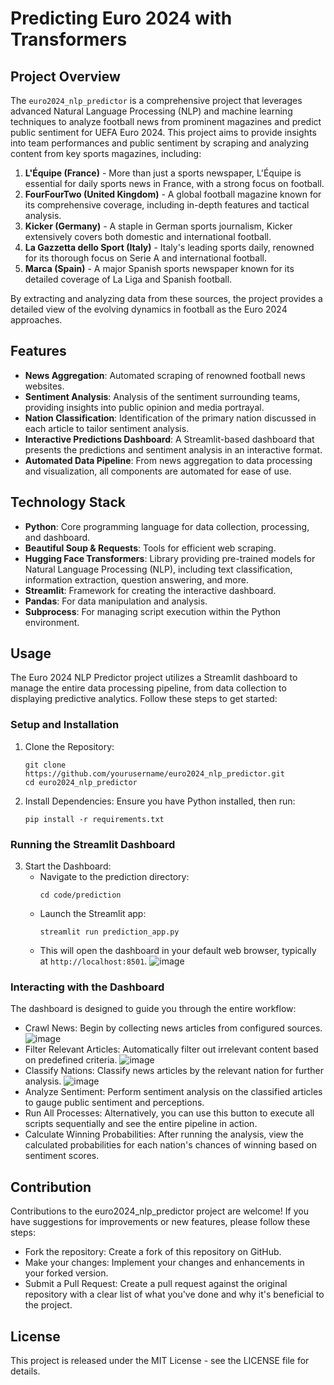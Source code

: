 # Predicting Euro 2024 with Transformers

## Project Overview
The `euro2024_nlp_predictor` is a comprehensive project that leverages advanced Natural Language Processing (NLP) and machine learning techniques to analyze football news from prominent magazines and predict public sentiment for UEFA Euro 2024. This project aims to provide insights into team performances and public sentiment by scraping and analyzing content from key sports magazines, including:

1. **L'Équipe (France)** - More than just a sports newspaper, L'Équipe is essential for daily sports news in France, with a strong focus on football.
2. **FourFourTwo (United Kingdom)** - A global football magazine known for its comprehensive coverage, including in-depth features and tactical analysis.
3. **Kicker (Germany)** - A staple in German sports journalism, Kicker extensively covers both domestic and international football.
4. **La Gazzetta dello Sport (Italy)** - Italy's leading sports daily, renowned for its thorough focus on Serie A and international football.
5. **Marca (Spain)** - A major Spanish sports newspaper known for its detailed coverage of La Liga and Spanish football.

By extracting and analyzing data from these sources, the project provides a detailed view of the evolving dynamics in football as the Euro 2024 approaches.


## Features
- **News Aggregation**: Automated scraping of renowned football news websites.
- **Sentiment Analysis**: Analysis of the sentiment surrounding teams, providing insights into public opinion and media portrayal.
- **Nation Classification**: Identification of the primary nation discussed in each article to tailor sentiment analysis.
- **Interactive Predictions Dashboard**: A Streamlit-based dashboard that presents the predictions and sentiment analysis in an interactive format.
- **Automated Data Pipeline**: From news aggregation to data processing and visualization, all components are automated for ease of use.

## Technology Stack
- **Python**: Core programming language for data collection, processing, and dashboard.
- **Beautiful Soup & Requests**: Tools for efficient web scraping.
- **Hugging Face Transformers**: Library providing pre-trained models for Natural Language Processing (NLP), including text classification, information extraction, question answering, and more.
- **Streamlit**: Framework for creating the interactive dashboard.
- **Pandas**: For data manipulation and analysis.
- **Subprocess**: For managing script execution within the Python environment.


## Usage
The Euro 2024 NLP Predictor project utilizes a Streamlit dashboard to manage the entire data processing pipeline, from data collection to displaying predictive analytics. Follow these steps to get started:

### Setup and Installation
1. Clone the Repository:
   ```
   git clone https://github.com/yourusername/euro2024_nlp_predictor.git
   cd euro2024_nlp_predictor
   ```

2. Install Dependencies:
   Ensure you have Python installed, then run:
   ```
   pip install -r requirements.txt
   ```

### Running the Streamlit Dashboard
3. Start the Dashboard:
   - Navigate to the prediction directory:
     ```
     cd code/prediction
     ```
   - Launch the Streamlit app:
     ```
     streamlit run prediction_app.py
     ```
   - This will open the dashboard in your default web browser, typically at `http://localhost:8501`.
     ![image](https://github.com/vdrvar/euro2024_nlp_predictor/assets/48907543/4c5c7cc4-4ccb-491a-9dce-977a861ff7cd)


### Interacting with the Dashboard
The dashboard is designed to guide you through the entire workflow:
- Crawl News: Begin by collecting news articles from configured sources.
  ![image](https://github.com/vdrvar/euro2024_nlp_predictor/assets/48907543/18e6bc57-42f4-469e-9fd9-953e76d4a807)
- Filter Relevant Articles: Automatically filter out irrelevant content based on predefined criteria.
   ![image](https://github.com/vdrvar/euro2024_nlp_predictor/assets/48907543/3cd2a3d6-3437-44f1-91db-ab969b33a858)
- Classify Nations: Classify news articles by the relevant nation for further analysis.
 ![image](https://github.com/vdrvar/euro2024_nlp_predictor/assets/48907543/6ed5ed91-8641-4810-a945-aec20042bf1e)
- Analyze Sentiment: Perform sentiment analysis on the classified articles to gauge public sentiment and perceptions.
- Run All Processes: Alternatively, you can use this button to execute all scripts sequentially and see the entire pipeline in action.
- Calculate Winning Probabilities: After running the analysis, view the calculated probabilities for each nation's chances of winning based on sentiment scores.

## Contribution
Contributions to the euro2024_nlp_predictor project are welcome! If you have suggestions for improvements or new features, please follow these steps:
- Fork the repository: Create a fork of this repository on GitHub.
- Make your changes: Implement your changes and enhancements in your forked version.
- Submit a Pull Request: Create a pull request against the original repository with a clear list of what you've done and why it's beneficial to the project.

## License
This project is released under the MIT License - see the LICENSE file for details.
